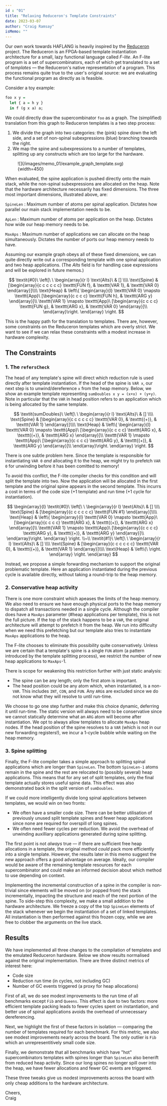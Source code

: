 ```yaml
---
id : "01"
title: "Relaxing Reduceron's Template Constraints"
date: 2023-03-07
author: "Craig Ramsay"
isMemo: ""
---
```


Our own work towards HAFLANG is heavily inspired by the
[Reduceron](https://www.cs.york.ac.uk/fp/reduceron/) project. The Reduceron is
an FPGA-based template instantiation architecture for a small, lazy functional
language called _F-lite_. An F-lite program is a set of supercombinators, each
of which get translated to a set of _templates_ — the Reduceron's native
representation of a program. This process remains quite true to the user's
original source: we are evaluating the functional program as directly as is
feasible.

Consider a toy example:

```haskell
foo x y =
  let { a = h y }
  in f (g x a) a;
```

We could directly draw the supercombinator `foo` as a graph. The (simplified)
translation from this graph to Reduceron templates is a two step process:

  1. We divide the graph into two categories: the (pink) spine down the left
side, and a set of non-spinal subexpressions (blue) branching towards the right.
  2. We map the spine and subexpressions to a number of templates, splitting up
     any constructs which are too large for the hardware.

<figure>![](/images/memo_01/example_graph_template.svg){width=450}</figure>

When evaluated, the spine application is pushed directly onto the main stack,
while the non-spinal subexpressions are allocated on the heap. Note that the
hardware architecture necessarily has fixed dimensions. The three most important
dimensions, illustrated above, are:

`SpineLen`
: Maximum number of atoms per spinal application. Dictates how parallel our main
    stack implementation needs to be.

`ApLen`
: Maximum number of atoms per application on the heap. Dictates how wide our
    heap memory needs to be.

`MaxAps`
: Maximum number of applications we can allocate on the heap simultaneously.
    Dictates the number of ports our heap memory needs to have.

Assuming our example graph obeys all of these fixed dimensions, we can quite
directly write out a corresponding template with one spinal application and two
heap applications. (The _Alts_ field is for handling case expressions and will
be explored in future memos.)

$$
\textit{#0}\ 
\left[\ \
\begin{array}{r l}
  \text{Alts}\ & [] \\\\
  \text{Spine}   &
    [\begin{array}{c c c c c c}
       \texttt{FUN f}, & \texttt{VAR 1}, & \texttt{VAR 0}
     \end{array}]\\\\
  \text{Heap} &
    \left\{
    \begin{array}{l}
    \texttt{VAR 0} \mapsto \texttt{App}\ [\begin{array}{c c c c}
       \texttt{FUN h}, & \texttt{ARG y}
     \end{array}]\\
    \texttt{VAR 1} \mapsto \texttt{App}\ [\begin{array}{c c c c}
       \texttt{FUN g}, & \texttt{ARG x}, & \texttt{VAR 0}
     \end{array}]\\
    \end{array}\right.
\end{array}
\right.
$$

This is the happy path for the translation to templates. There are, however, some constraints on the Reduceron templates which are overly strict. We want to see if we can relax these constraints with a modest increase in hardware complexity.

## The Constraints

### 1. The `refersCheck`

The head of any template's spine will direct which reduction rule is used
directly after template instantiation. If the head of the spine is `VAR x`, our
next step is to unwind/dereference `x` from the heap memory. Below, we show an
example template representing `sumDoubles x y = (x+x) + (y+y)`. Note in
particular that the `VAR` in head position refers to an application which is
being allocated by the same template.

$$
\textit{sumDoubles}\ 
\left[\ \
\begin{array}{r l}
  \text{Alts}\ & [] \\\\
  \text{Spine}   &
    [\begin{array}{c c c c c c}
       \texttt{VAR 0}, & \texttt{(+)}, & \texttt{VAR 1}
     \end{array}]\\\\
  \text{Heap} &
    \left\{
    \begin{array}{l}
    \texttt{VAR 0} \mapsto \texttt{App}\ [\begin{array}{c c c c}
       \texttt{ARG x}, & \texttt{(+)}, & \texttt{ARG x}
     \end{array}]\\
    \texttt{VAR 1} \mapsto \texttt{App}\ [\begin{array}{c c c c}
       \texttt{ARG y}, & \texttt{(+)}, & \texttt{ARG y}
     \end{array}]\\
    \end{array}\right.
\end{array}
\right.
$$

There is one subtle problem here. Since the template is responsible for
instantiating `VAR 0` _and_ allocating it to the heap, we might try to prefetch
`VAR 0` for unwinding before it has been comitted to memory!

To avoid this conflict, the F-lite compiler checks for this condition and will
split the template into two. Now the application will be allocated in the first
template and the original spine appears in the second template. This incurrs a
cost in terms of the code size (+1 template) and run time (+1 cycle for
instantiation).

$$
\begin{array}{l}
\textit{#0}\ 
\left[\ \
\begin{array}{r l}
  \text{Alts}\ & [] \\\\
  \text{Spine}   &
    [\begin{array}{c c c c c c}
       \texttt{FUN #1}
     \end{array}]\\\\
  \text{Heap} &
    \left\{
    \begin{array}{l}
    \texttt{VAR 0} \mapsto \texttt{App}\ [\begin{array}{c c c c}
       \texttt{ARG x}, & \texttt{(+)}, & \texttt{ARG x}
     \end{array}]\\
    \texttt{VAR 1} \mapsto \texttt{App}\ [\begin{array}{c c c c}
       \texttt{ARG y}, & \texttt{(+)}, & \texttt{ARG y}
     \end{array}]\\
    \end{array}\right.
\end{array}
\right. \\~\\
\textit{#1}\ 
\left[\ \
\begin{array}{r l}
  \text{Alts}\ & [] \\\\
  \text{Spine}   &
    [\begin{array}{c c c c c c}
       \texttt{VAR 0}, & \texttt{(+)}, & \texttt{VAR 1}
     \end{array}]\\\\
  \text{Heap} &
    \left\{\ \right.
\end{array}
\right.
\end{array}
$$

Instead, we propose a simple forwarding mechanism to support the original
problematic template. Here an application instantiated during the previous cycle
is available directly, without taking a round-trip to the heap memory.

### 2. Conservative heap activity

There is one more constraint which apeases the limits of the heap memory. We
also need to ensure we have enough physical ports to the heap memory to dispatch
all transactions needed in a single cycle. Although the compiler does have a
`MaxAps` parameter (#heap applications per template), this is not the full
picture. If the top of the stack happens to be a `VAR`, the original
architecture will attempt to prefetch it from the heap. We run into difficulty
when we need this prefetching but our template also tries to instantiate
`MaxAps` applications to the heap.

The F-lite chooses to eliminate this possibility quite conservatively. Unless we
are certain that a template's spine is a single `FUN` atom (a pattern introduced
by the template splitting process), we restrict the number of new heap
applications to `MaxAps`-1.

There is scope for weakening this restriction further with just static analysis:

  + The spine can be any length; only the first atom is important.
  + The head position could be any atom which, when instantiated, is a
    non-`VAR`. This includes `INT`, `CON`, and `FUN`. Any `ARG`s are excluded
    since we do not know what they will resolve to until run-time.

We choose to go one step further and make this choice dynamic, deferring it
until run-time. The static version will always need to be conservative since we
cannot statically determine what an `ARG` atom will become after instantiation.
We opt to always allow templates to allocate `MaxAps` heap nodes. If the head
position of the spine resolves to a `VAR` (which is not in our new forwarding
registers!), we incur a 1-cycle bubble while waiting on the heap memory.

### 3. Spine splitting

Finally, the F-lite compiler takes a simple approach to splitting spinal
applications which are longer than `SpineLen`. The bottom `SpineLen-1` atoms
remain in the spine and the rest are relocated to (possibly several) heap
applications. This means that for any set of split templates, only the final
template actually stores useful spine data. This effect was also demonstrated
back in the split version of `sumDoubles`.

If we could more intelligently divide long spinal applications between templates, we would win on two fronts:

  + We often have a smaller code size. There can be better utilisation of
    previously unused split template spines and fewer heap applications since
    none are required for overspill of long spines.
  + We often need fewer cycles per reduction. We avoid the overhead of unwinding
    auxilliary applications generated during spine splitting.

The first point is not _always_ true — if there are sufficient free heap
allocations in a template, the original method _could_ pack more efficiently
into a single template. However, the results later in this memo suggest the new
approach offers a good advantage on average. Ideally, our compiler would be
aware of the remaining template resources for each supercombinator and could make
an informed decision about which method to use depending on context.

Implementing the incremental construction of a spine in the compiler is
non-trivial since elements will be moved on (or popped from) the stack
incrementally, impacting the structure and reach of the next portion of the
spine. To side-step this complexity, we make a small addition to the hardware
architecture. We freeze a copy of the top `SpineLen` elements of the stack
whenever we begin the instantiation of a set of linked templates. All
instantiation is then performed against this frozen copy, while we are free to
clobber the arguments on the live stack.

## Results

We have implemented all three changes to the compilation of templates and the
emulated Reduceron hardware. Below we show results normalised against the
original implementation. There are three distinct metrics of interest here:

  + Code size
  + Reduction run time (in cycles, not including GC)
  + Number of GC events triggered (a proxy for heap allocations)

<div>                            
<div id="aa7afd00-dd4a-4c46-bf77-e69c64c176a5" class="plotly-graph-div" style="height:100%; width:100%;">
</div>            
<script type="text/javascript">                                    window.PLOTLYENV=window.PLOTLYENV || {};                                    if (document.getElementById("aa7afd00-dd4a-4c46-bf77-e69c64c176a5")) {                    Plotly.newPlot(                        "aa7afd00-dd4a-4c46-bf77-e69c64c176a5",                        [{"alignmentgroup":"True","hovertemplate":"Mode=prs<br>Benchmark=%{x}<br>% Improvement in Cycles=%{y}<extra></extra>","legendgroup":"","marker":{"color":"#636efa","pattern":{"shape":""}},"name":"","offsetgroup":"","orientation":"v","showlegend":false,"textposition":"auto","x":["Fib","CountDown","KnuthBendix","Adjoxo","Cichelli","Taut","While","MSS","Braun","Clausify","OrdList","PermSort","SumPuz","Queens","Mate"],"xaxis":"x","y":[0.0,1.7977073470063831,5.031432466423391,10.406596703668914,1.5760214295808317,10.036551686859207,7.0315972658364645,0.8780310973501071,7.120228520089222,1.4747505744999279,6.440788049361334,11.642835206865609,2.427426561569679,0.0,5.648132697906538],"yaxis":"y","type":"bar"}],                        {"template":{"data":{"histogram2dcontour":[{"type":"histogram2dcontour","colorbar":{"outlinewidth":0,"ticks":""},"colorscale":[[0.0,"#0d0887"],[0.1111111111111111,"#46039f"],[0.2222222222222222,"#7201a8"],[0.3333333333333333,"#9c179e"],[0.4444444444444444,"#bd3786"],[0.5555555555555556,"#d8576b"],[0.6666666666666666,"#ed7953"],[0.7777777777777778,"#fb9f3a"],[0.8888888888888888,"#fdca26"],[1.0,"#f0f921"]]}],"choropleth":[{"type":"choropleth","colorbar":{"outlinewidth":0,"ticks":""}}],"histogram2d":[{"type":"histogram2d","colorbar":{"outlinewidth":0,"ticks":""},"colorscale":[[0.0,"#0d0887"],[0.1111111111111111,"#46039f"],[0.2222222222222222,"#7201a8"],[0.3333333333333333,"#9c179e"],[0.4444444444444444,"#bd3786"],[0.5555555555555556,"#d8576b"],[0.6666666666666666,"#ed7953"],[0.7777777777777778,"#fb9f3a"],[0.8888888888888888,"#fdca26"],[1.0,"#f0f921"]]}],"heatmap":[{"type":"heatmap","colorbar":{"outlinewidth":0,"ticks":""},"colorscale":[[0.0,"#0d0887"],[0.1111111111111111,"#46039f"],[0.2222222222222222,"#7201a8"],[0.3333333333333333,"#9c179e"],[0.4444444444444444,"#bd3786"],[0.5555555555555556,"#d8576b"],[0.6666666666666666,"#ed7953"],[0.7777777777777778,"#fb9f3a"],[0.8888888888888888,"#fdca26"],[1.0,"#f0f921"]]}],"heatmapgl":[{"type":"heatmapgl","colorbar":{"outlinewidth":0,"ticks":""},"colorscale":[[0.0,"#0d0887"],[0.1111111111111111,"#46039f"],[0.2222222222222222,"#7201a8"],[0.3333333333333333,"#9c179e"],[0.4444444444444444,"#bd3786"],[0.5555555555555556,"#d8576b"],[0.6666666666666666,"#ed7953"],[0.7777777777777778,"#fb9f3a"],[0.8888888888888888,"#fdca26"],[1.0,"#f0f921"]]}],"contourcarpet":[{"type":"contourcarpet","colorbar":{"outlinewidth":0,"ticks":""}}],"contour":[{"type":"contour","colorbar":{"outlinewidth":0,"ticks":""},"colorscale":[[0.0,"#0d0887"],[0.1111111111111111,"#46039f"],[0.2222222222222222,"#7201a8"],[0.3333333333333333,"#9c179e"],[0.4444444444444444,"#bd3786"],[0.5555555555555556,"#d8576b"],[0.6666666666666666,"#ed7953"],[0.7777777777777778,"#fb9f3a"],[0.8888888888888888,"#fdca26"],[1.0,"#f0f921"]]}],"surface":[{"type":"surface","colorbar":{"outlinewidth":0,"ticks":""},"colorscale":[[0.0,"#0d0887"],[0.1111111111111111,"#46039f"],[0.2222222222222222,"#7201a8"],[0.3333333333333333,"#9c179e"],[0.4444444444444444,"#bd3786"],[0.5555555555555556,"#d8576b"],[0.6666666666666666,"#ed7953"],[0.7777777777777778,"#fb9f3a"],[0.8888888888888888,"#fdca26"],[1.0,"#f0f921"]]}],"mesh3d":[{"type":"mesh3d","colorbar":{"outlinewidth":0,"ticks":""}}],"scatter":[{"fillpattern":{"fillmode":"overlay","size":10,"solidity":0.2},"type":"scatter"}],"parcoords":[{"type":"parcoords","line":{"colorbar":{"outlinewidth":0,"ticks":""}}}],"scatterpolargl":[{"type":"scatterpolargl","marker":{"colorbar":{"outlinewidth":0,"ticks":""}}}],"bar":[{"error_x":{"color":"#2a3f5f"},"error_y":{"color":"#2a3f5f"},"marker":{"line":{"color":"#E5ECF6","width":0.5},"pattern":{"fillmode":"overlay","size":10,"solidity":0.2}},"type":"bar"}],"scattergeo":[{"type":"scattergeo","marker":{"colorbar":{"outlinewidth":0,"ticks":""}}}],"scatterpolar":[{"type":"scatterpolar","marker":{"colorbar":{"outlinewidth":0,"ticks":""}}}],"histogram":[{"marker":{"pattern":{"fillmode":"overlay","size":10,"solidity":0.2}},"type":"histogram"}],"scattergl":[{"type":"scattergl","marker":{"colorbar":{"outlinewidth":0,"ticks":""}}}],"scatter3d":[{"type":"scatter3d","line":{"colorbar":{"outlinewidth":0,"ticks":""}},"marker":{"colorbar":{"outlinewidth":0,"ticks":""}}}],"scattermapbox":[{"type":"scattermapbox","marker":{"colorbar":{"outlinewidth":0,"ticks":""}}}],"scatterternary":[{"type":"scatterternary","marker":{"colorbar":{"outlinewidth":0,"ticks":""}}}],"scattercarpet":[{"type":"scattercarpet","marker":{"colorbar":{"outlinewidth":0,"ticks":""}}}],"carpet":[{"aaxis":{"endlinecolor":"#2a3f5f","gridcolor":"white","linecolor":"white","minorgridcolor":"white","startlinecolor":"#2a3f5f"},"baxis":{"endlinecolor":"#2a3f5f","gridcolor":"white","linecolor":"white","minorgridcolor":"white","startlinecolor":"#2a3f5f"},"type":"carpet"}],"table":[{"cells":{"fill":{"color":"#EBF0F8"},"line":{"color":"white"}},"header":{"fill":{"color":"#C8D4E3"},"line":{"color":"white"}},"type":"table"}],"barpolar":[{"marker":{"line":{"color":"#E5ECF6","width":0.5},"pattern":{"fillmode":"overlay","size":10,"solidity":0.2}},"type":"barpolar"}],"pie":[{"automargin":true,"type":"pie"}]},"layout":{"autotypenumbers":"strict","colorway":["#636efa","#EF553B","#00cc96","#ab63fa","#FFA15A","#19d3f3","#FF6692","#B6E880","#FF97FF","#FECB52"],"font":{"color":"#2a3f5f"},"hovermode":"closest","hoverlabel":{"align":"left"},"paper_bgcolor":"white","plot_bgcolor":"#E5ECF6","polar":{"bgcolor":"#E5ECF6","angularaxis":{"gridcolor":"white","linecolor":"white","ticks":""},"radialaxis":{"gridcolor":"white","linecolor":"white","ticks":""}},"ternary":{"bgcolor":"#E5ECF6","aaxis":{"gridcolor":"white","linecolor":"white","ticks":""},"baxis":{"gridcolor":"white","linecolor":"white","ticks":""},"caxis":{"gridcolor":"white","linecolor":"white","ticks":""}},"coloraxis":{"colorbar":{"outlinewidth":0,"ticks":""}},"colorscale":{"sequential":[[0.0,"#0d0887"],[0.1111111111111111,"#46039f"],[0.2222222222222222,"#7201a8"],[0.3333333333333333,"#9c179e"],[0.4444444444444444,"#bd3786"],[0.5555555555555556,"#d8576b"],[0.6666666666666666,"#ed7953"],[0.7777777777777778,"#fb9f3a"],[0.8888888888888888,"#fdca26"],[1.0,"#f0f921"]],"sequentialminus":[[0.0,"#0d0887"],[0.1111111111111111,"#46039f"],[0.2222222222222222,"#7201a8"],[0.3333333333333333,"#9c179e"],[0.4444444444444444,"#bd3786"],[0.5555555555555556,"#d8576b"],[0.6666666666666666,"#ed7953"],[0.7777777777777778,"#fb9f3a"],[0.8888888888888888,"#fdca26"],[1.0,"#f0f921"]],"diverging":[[0,"#8e0152"],[0.1,"#c51b7d"],[0.2,"#de77ae"],[0.3,"#f1b6da"],[0.4,"#fde0ef"],[0.5,"#f7f7f7"],[0.6,"#e6f5d0"],[0.7,"#b8e186"],[0.8,"#7fbc41"],[0.9,"#4d9221"],[1,"#276419"]]},"xaxis":{"gridcolor":"white","linecolor":"white","ticks":"","title":{"standoff":15},"zerolinecolor":"white","automargin":true,"zerolinewidth":2},"yaxis":{"gridcolor":"white","linecolor":"white","ticks":"","title":{"standoff":15},"zerolinecolor":"white","automargin":true,"zerolinewidth":2},"scene":{"xaxis":{"backgroundcolor":"#E5ECF6","gridcolor":"white","linecolor":"white","showbackground":true,"ticks":"","zerolinecolor":"white","gridwidth":2},"yaxis":{"backgroundcolor":"#E5ECF6","gridcolor":"white","linecolor":"white","showbackground":true,"ticks":"","zerolinecolor":"white","gridwidth":2},"zaxis":{"backgroundcolor":"#E5ECF6","gridcolor":"white","linecolor":"white","showbackground":true,"ticks":"","zerolinecolor":"white","gridwidth":2}},"shapedefaults":{"line":{"color":"#2a3f5f"}},"annotationdefaults":{"arrowcolor":"#2a3f5f","arrowhead":0,"arrowwidth":1},"geo":{"bgcolor":"white","landcolor":"#E5ECF6","subunitcolor":"white","showland":true,"showlakes":true,"lakecolor":"white"},"title":{"x":0.05},"mapbox":{"style":"light"}}},"xaxis":{"anchor":"y","domain":[0.0,0.98],"title":{"text":"Benchmark"}},"yaxis":{"anchor":"x","domain":[0.0,1.0],"title":{"text":"% Improvement in Cycles"}},"annotations":[{"font":{},"showarrow":false,"text":"Mode=prs","textangle":90,"x":0.98,"xanchor":"left","xref":"paper","y":0.5,"yanchor":"middle","yref":"paper"}],"legend":{"tracegroupgap":0},"margin":{"t":60},"barmode":"group"},                        {"responsive": true}                    )                };                            
</script>        
</div>

First of all, we do see modest improvements to the run time of all benchmarks
except `Fib` and `Queens`. This effect is due to two factors: more efficient
template packing leads to fewer cycles spent on instantiation, and better use of
spinal applications avoids the overhead of unnecessary dereferencing.

Next, we highlight the first of these factors in isolation — comparing the
number of templates required for each benchmark. For this metric, we also see
modest improvements nearly across the board. The only outlier is `Fib` which an
unrepresentitively small code size.

<div>                            
<div id="c3840455-18c1-4812-82fa-d9f730b48ad4" class="plotly-graph-div" style="height:100%; width:100%;">
</div>            
<script type="text/javascript">                                    window.PLOTLYENV=window.PLOTLYENV || {};                                    if (document.getElementById("c3840455-18c1-4812-82fa-d9f730b48ad4")) {                    Plotly.newPlot(                        "c3840455-18c1-4812-82fa-d9f730b48ad4",                        [{"alignmentgroup":"True","hovertemplate":"Mode=prs<br>Benchmark=%{x}<br>% Improvement in Code Size=%{y}<extra></extra>","legendgroup":"","marker":{"color":"#636efa","pattern":{"shape":""}},"name":"","offsetgroup":"","orientation":"v","showlegend":false,"textposition":"auto","x":["Fib","CountDown","KnuthBendix","Adjoxo","Cichelli","Taut","While","MSS","Braun","Clausify","OrdList","PermSort","SumPuz","Queens","Mate"],"xaxis":"x","y":[0.0,3.809523809523807,6.462035541195476,5.932203389830503,4.01785714285714,4.761904761904767,0.9708737864077666,6.666666666666665,7.14285714285714,8.03571428571429,7.692307692307687,5.555555555555558,3.93258426966292,2.631578947368418,7.317073170731703],"yaxis":"y","type":"bar"}],                        {"template":{"data":{"histogram2dcontour":[{"type":"histogram2dcontour","colorbar":{"outlinewidth":0,"ticks":""},"colorscale":[[0.0,"#0d0887"],[0.1111111111111111,"#46039f"],[0.2222222222222222,"#7201a8"],[0.3333333333333333,"#9c179e"],[0.4444444444444444,"#bd3786"],[0.5555555555555556,"#d8576b"],[0.6666666666666666,"#ed7953"],[0.7777777777777778,"#fb9f3a"],[0.8888888888888888,"#fdca26"],[1.0,"#f0f921"]]}],"choropleth":[{"type":"choropleth","colorbar":{"outlinewidth":0,"ticks":""}}],"histogram2d":[{"type":"histogram2d","colorbar":{"outlinewidth":0,"ticks":""},"colorscale":[[0.0,"#0d0887"],[0.1111111111111111,"#46039f"],[0.2222222222222222,"#7201a8"],[0.3333333333333333,"#9c179e"],[0.4444444444444444,"#bd3786"],[0.5555555555555556,"#d8576b"],[0.6666666666666666,"#ed7953"],[0.7777777777777778,"#fb9f3a"],[0.8888888888888888,"#fdca26"],[1.0,"#f0f921"]]}],"heatmap":[{"type":"heatmap","colorbar":{"outlinewidth":0,"ticks":""},"colorscale":[[0.0,"#0d0887"],[0.1111111111111111,"#46039f"],[0.2222222222222222,"#7201a8"],[0.3333333333333333,"#9c179e"],[0.4444444444444444,"#bd3786"],[0.5555555555555556,"#d8576b"],[0.6666666666666666,"#ed7953"],[0.7777777777777778,"#fb9f3a"],[0.8888888888888888,"#fdca26"],[1.0,"#f0f921"]]}],"heatmapgl":[{"type":"heatmapgl","colorbar":{"outlinewidth":0,"ticks":""},"colorscale":[[0.0,"#0d0887"],[0.1111111111111111,"#46039f"],[0.2222222222222222,"#7201a8"],[0.3333333333333333,"#9c179e"],[0.4444444444444444,"#bd3786"],[0.5555555555555556,"#d8576b"],[0.6666666666666666,"#ed7953"],[0.7777777777777778,"#fb9f3a"],[0.8888888888888888,"#fdca26"],[1.0,"#f0f921"]]}],"contourcarpet":[{"type":"contourcarpet","colorbar":{"outlinewidth":0,"ticks":""}}],"contour":[{"type":"contour","colorbar":{"outlinewidth":0,"ticks":""},"colorscale":[[0.0,"#0d0887"],[0.1111111111111111,"#46039f"],[0.2222222222222222,"#7201a8"],[0.3333333333333333,"#9c179e"],[0.4444444444444444,"#bd3786"],[0.5555555555555556,"#d8576b"],[0.6666666666666666,"#ed7953"],[0.7777777777777778,"#fb9f3a"],[0.8888888888888888,"#fdca26"],[1.0,"#f0f921"]]}],"surface":[{"type":"surface","colorbar":{"outlinewidth":0,"ticks":""},"colorscale":[[0.0,"#0d0887"],[0.1111111111111111,"#46039f"],[0.2222222222222222,"#7201a8"],[0.3333333333333333,"#9c179e"],[0.4444444444444444,"#bd3786"],[0.5555555555555556,"#d8576b"],[0.6666666666666666,"#ed7953"],[0.7777777777777778,"#fb9f3a"],[0.8888888888888888,"#fdca26"],[1.0,"#f0f921"]]}],"mesh3d":[{"type":"mesh3d","colorbar":{"outlinewidth":0,"ticks":""}}],"scatter":[{"fillpattern":{"fillmode":"overlay","size":10,"solidity":0.2},"type":"scatter"}],"parcoords":[{"type":"parcoords","line":{"colorbar":{"outlinewidth":0,"ticks":""}}}],"scatterpolargl":[{"type":"scatterpolargl","marker":{"colorbar":{"outlinewidth":0,"ticks":""}}}],"bar":[{"error_x":{"color":"#2a3f5f"},"error_y":{"color":"#2a3f5f"},"marker":{"line":{"color":"#E5ECF6","width":0.5},"pattern":{"fillmode":"overlay","size":10,"solidity":0.2}},"type":"bar"}],"scattergeo":[{"type":"scattergeo","marker":{"colorbar":{"outlinewidth":0,"ticks":""}}}],"scatterpolar":[{"type":"scatterpolar","marker":{"colorbar":{"outlinewidth":0,"ticks":""}}}],"histogram":[{"marker":{"pattern":{"fillmode":"overlay","size":10,"solidity":0.2}},"type":"histogram"}],"scattergl":[{"type":"scattergl","marker":{"colorbar":{"outlinewidth":0,"ticks":""}}}],"scatter3d":[{"type":"scatter3d","line":{"colorbar":{"outlinewidth":0,"ticks":""}},"marker":{"colorbar":{"outlinewidth":0,"ticks":""}}}],"scattermapbox":[{"type":"scattermapbox","marker":{"colorbar":{"outlinewidth":0,"ticks":""}}}],"scatterternary":[{"type":"scatterternary","marker":{"colorbar":{"outlinewidth":0,"ticks":""}}}],"scattercarpet":[{"type":"scattercarpet","marker":{"colorbar":{"outlinewidth":0,"ticks":""}}}],"carpet":[{"aaxis":{"endlinecolor":"#2a3f5f","gridcolor":"white","linecolor":"white","minorgridcolor":"white","startlinecolor":"#2a3f5f"},"baxis":{"endlinecolor":"#2a3f5f","gridcolor":"white","linecolor":"white","minorgridcolor":"white","startlinecolor":"#2a3f5f"},"type":"carpet"}],"table":[{"cells":{"fill":{"color":"#EBF0F8"},"line":{"color":"white"}},"header":{"fill":{"color":"#C8D4E3"},"line":{"color":"white"}},"type":"table"}],"barpolar":[{"marker":{"line":{"color":"#E5ECF6","width":0.5},"pattern":{"fillmode":"overlay","size":10,"solidity":0.2}},"type":"barpolar"}],"pie":[{"automargin":true,"type":"pie"}]},"layout":{"autotypenumbers":"strict","colorway":["#636efa","#EF553B","#00cc96","#ab63fa","#FFA15A","#19d3f3","#FF6692","#B6E880","#FF97FF","#FECB52"],"font":{"color":"#2a3f5f"},"hovermode":"closest","hoverlabel":{"align":"left"},"paper_bgcolor":"white","plot_bgcolor":"#E5ECF6","polar":{"bgcolor":"#E5ECF6","angularaxis":{"gridcolor":"white","linecolor":"white","ticks":""},"radialaxis":{"gridcolor":"white","linecolor":"white","ticks":""}},"ternary":{"bgcolor":"#E5ECF6","aaxis":{"gridcolor":"white","linecolor":"white","ticks":""},"baxis":{"gridcolor":"white","linecolor":"white","ticks":""},"caxis":{"gridcolor":"white","linecolor":"white","ticks":""}},"coloraxis":{"colorbar":{"outlinewidth":0,"ticks":""}},"colorscale":{"sequential":[[0.0,"#0d0887"],[0.1111111111111111,"#46039f"],[0.2222222222222222,"#7201a8"],[0.3333333333333333,"#9c179e"],[0.4444444444444444,"#bd3786"],[0.5555555555555556,"#d8576b"],[0.6666666666666666,"#ed7953"],[0.7777777777777778,"#fb9f3a"],[0.8888888888888888,"#fdca26"],[1.0,"#f0f921"]],"sequentialminus":[[0.0,"#0d0887"],[0.1111111111111111,"#46039f"],[0.2222222222222222,"#7201a8"],[0.3333333333333333,"#9c179e"],[0.4444444444444444,"#bd3786"],[0.5555555555555556,"#d8576b"],[0.6666666666666666,"#ed7953"],[0.7777777777777778,"#fb9f3a"],[0.8888888888888888,"#fdca26"],[1.0,"#f0f921"]],"diverging":[[0,"#8e0152"],[0.1,"#c51b7d"],[0.2,"#de77ae"],[0.3,"#f1b6da"],[0.4,"#fde0ef"],[0.5,"#f7f7f7"],[0.6,"#e6f5d0"],[0.7,"#b8e186"],[0.8,"#7fbc41"],[0.9,"#4d9221"],[1,"#276419"]]},"xaxis":{"gridcolor":"white","linecolor":"white","ticks":"","title":{"standoff":15},"zerolinecolor":"white","automargin":true,"zerolinewidth":2},"yaxis":{"gridcolor":"white","linecolor":"white","ticks":"","title":{"standoff":15},"zerolinecolor":"white","automargin":true,"zerolinewidth":2},"scene":{"xaxis":{"backgroundcolor":"#E5ECF6","gridcolor":"white","linecolor":"white","showbackground":true,"ticks":"","zerolinecolor":"white","gridwidth":2},"yaxis":{"backgroundcolor":"#E5ECF6","gridcolor":"white","linecolor":"white","showbackground":true,"ticks":"","zerolinecolor":"white","gridwidth":2},"zaxis":{"backgroundcolor":"#E5ECF6","gridcolor":"white","linecolor":"white","showbackground":true,"ticks":"","zerolinecolor":"white","gridwidth":2}},"shapedefaults":{"line":{"color":"#2a3f5f"}},"annotationdefaults":{"arrowcolor":"#2a3f5f","arrowhead":0,"arrowwidth":1},"geo":{"bgcolor":"white","landcolor":"#E5ECF6","subunitcolor":"white","showland":true,"showlakes":true,"lakecolor":"white"},"title":{"x":0.05},"mapbox":{"style":"light"}}},"xaxis":{"anchor":"y","domain":[0.0,0.98],"title":{"text":"Benchmark"}},"yaxis":{"anchor":"x","domain":[0.0,1.0],"title":{"text":"% Improvement in Code Size"}},"annotations":[{"font":{},"showarrow":false,"text":"Mode=prs","textangle":90,"x":0.98,"xanchor":"left","xref":"paper","y":0.5,"yanchor":"middle","yref":"paper"}],"legend":{"tracegroupgap":0},"margin":{"t":60},"barmode":"group"},                        {"responsive": true}                    )                };                            
</script>        
</div>

Finally, we demonstrate that all benchmarks which have "hot" supercombinators
templates with spines longer than `SpineLen` also benerift from reduced heap
activity. Since our long spines no longer spill over into the heap, we have
fewer allocations and fewer GC events are triggered.

<div>                            
<div id="a7c7f89e-2d64-4bf4-b230-810ec3430865" class="plotly-graph-div" style="height:100%; width:100%;">
</div>            
<script type="text/javascript">                                    window.PLOTLYENV=window.PLOTLYENV || {};                                    if (document.getElementById("a7c7f89e-2d64-4bf4-b230-810ec3430865")) {                    Plotly.newPlot(                        "a7c7f89e-2d64-4bf4-b230-810ec3430865",                        [{"alignmentgroup":"True","hovertemplate":"Mode=prs<br>Benchmark=%{x}<br>% Improvement in GC Events=%{y}<extra></extra>","legendgroup":"","marker":{"color":"#636efa","pattern":{"shape":""}},"name":"","offsetgroup":"","orientation":"v","showlegend":false,"textposition":"auto","x":["Fib","CountDown","KnuthBendix","Adjoxo","Cichelli","Taut","While","MSS","Braun","Clausify","OrdList","PermSort","SumPuz","Queens","Mate"],"xaxis":"x","y":[0.0,12.5,21.858864027538726,34.08323959505062,9.26966292134831,0.0,24.558404558404558,0.0,0.0,0.0,null,0.0,0.0,0.0,26.15106412574767],"yaxis":"y","type":"bar"}],                        {"template":{"data":{"histogram2dcontour":[{"type":"histogram2dcontour","colorbar":{"outlinewidth":0,"ticks":""},"colorscale":[[0.0,"#0d0887"],[0.1111111111111111,"#46039f"],[0.2222222222222222,"#7201a8"],[0.3333333333333333,"#9c179e"],[0.4444444444444444,"#bd3786"],[0.5555555555555556,"#d8576b"],[0.6666666666666666,"#ed7953"],[0.7777777777777778,"#fb9f3a"],[0.8888888888888888,"#fdca26"],[1.0,"#f0f921"]]}],"choropleth":[{"type":"choropleth","colorbar":{"outlinewidth":0,"ticks":""}}],"histogram2d":[{"type":"histogram2d","colorbar":{"outlinewidth":0,"ticks":""},"colorscale":[[0.0,"#0d0887"],[0.1111111111111111,"#46039f"],[0.2222222222222222,"#7201a8"],[0.3333333333333333,"#9c179e"],[0.4444444444444444,"#bd3786"],[0.5555555555555556,"#d8576b"],[0.6666666666666666,"#ed7953"],[0.7777777777777778,"#fb9f3a"],[0.8888888888888888,"#fdca26"],[1.0,"#f0f921"]]}],"heatmap":[{"type":"heatmap","colorbar":{"outlinewidth":0,"ticks":""},"colorscale":[[0.0,"#0d0887"],[0.1111111111111111,"#46039f"],[0.2222222222222222,"#7201a8"],[0.3333333333333333,"#9c179e"],[0.4444444444444444,"#bd3786"],[0.5555555555555556,"#d8576b"],[0.6666666666666666,"#ed7953"],[0.7777777777777778,"#fb9f3a"],[0.8888888888888888,"#fdca26"],[1.0,"#f0f921"]]}],"heatmapgl":[{"type":"heatmapgl","colorbar":{"outlinewidth":0,"ticks":""},"colorscale":[[0.0,"#0d0887"],[0.1111111111111111,"#46039f"],[0.2222222222222222,"#7201a8"],[0.3333333333333333,"#9c179e"],[0.4444444444444444,"#bd3786"],[0.5555555555555556,"#d8576b"],[0.6666666666666666,"#ed7953"],[0.7777777777777778,"#fb9f3a"],[0.8888888888888888,"#fdca26"],[1.0,"#f0f921"]]}],"contourcarpet":[{"type":"contourcarpet","colorbar":{"outlinewidth":0,"ticks":""}}],"contour":[{"type":"contour","colorbar":{"outlinewidth":0,"ticks":""},"colorscale":[[0.0,"#0d0887"],[0.1111111111111111,"#46039f"],[0.2222222222222222,"#7201a8"],[0.3333333333333333,"#9c179e"],[0.4444444444444444,"#bd3786"],[0.5555555555555556,"#d8576b"],[0.6666666666666666,"#ed7953"],[0.7777777777777778,"#fb9f3a"],[0.8888888888888888,"#fdca26"],[1.0,"#f0f921"]]}],"surface":[{"type":"surface","colorbar":{"outlinewidth":0,"ticks":""},"colorscale":[[0.0,"#0d0887"],[0.1111111111111111,"#46039f"],[0.2222222222222222,"#7201a8"],[0.3333333333333333,"#9c179e"],[0.4444444444444444,"#bd3786"],[0.5555555555555556,"#d8576b"],[0.6666666666666666,"#ed7953"],[0.7777777777777778,"#fb9f3a"],[0.8888888888888888,"#fdca26"],[1.0,"#f0f921"]]}],"mesh3d":[{"type":"mesh3d","colorbar":{"outlinewidth":0,"ticks":""}}],"scatter":[{"fillpattern":{"fillmode":"overlay","size":10,"solidity":0.2},"type":"scatter"}],"parcoords":[{"type":"parcoords","line":{"colorbar":{"outlinewidth":0,"ticks":""}}}],"scatterpolargl":[{"type":"scatterpolargl","marker":{"colorbar":{"outlinewidth":0,"ticks":""}}}],"bar":[{"error_x":{"color":"#2a3f5f"},"error_y":{"color":"#2a3f5f"},"marker":{"line":{"color":"#E5ECF6","width":0.5},"pattern":{"fillmode":"overlay","size":10,"solidity":0.2}},"type":"bar"}],"scattergeo":[{"type":"scattergeo","marker":{"colorbar":{"outlinewidth":0,"ticks":""}}}],"scatterpolar":[{"type":"scatterpolar","marker":{"colorbar":{"outlinewidth":0,"ticks":""}}}],"histogram":[{"marker":{"pattern":{"fillmode":"overlay","size":10,"solidity":0.2}},"type":"histogram"}],"scattergl":[{"type":"scattergl","marker":{"colorbar":{"outlinewidth":0,"ticks":""}}}],"scatter3d":[{"type":"scatter3d","line":{"colorbar":{"outlinewidth":0,"ticks":""}},"marker":{"colorbar":{"outlinewidth":0,"ticks":""}}}],"scattermapbox":[{"type":"scattermapbox","marker":{"colorbar":{"outlinewidth":0,"ticks":""}}}],"scatterternary":[{"type":"scatterternary","marker":{"colorbar":{"outlinewidth":0,"ticks":""}}}],"scattercarpet":[{"type":"scattercarpet","marker":{"colorbar":{"outlinewidth":0,"ticks":""}}}],"carpet":[{"aaxis":{"endlinecolor":"#2a3f5f","gridcolor":"white","linecolor":"white","minorgridcolor":"white","startlinecolor":"#2a3f5f"},"baxis":{"endlinecolor":"#2a3f5f","gridcolor":"white","linecolor":"white","minorgridcolor":"white","startlinecolor":"#2a3f5f"},"type":"carpet"}],"table":[{"cells":{"fill":{"color":"#EBF0F8"},"line":{"color":"white"}},"header":{"fill":{"color":"#C8D4E3"},"line":{"color":"white"}},"type":"table"}],"barpolar":[{"marker":{"line":{"color":"#E5ECF6","width":0.5},"pattern":{"fillmode":"overlay","size":10,"solidity":0.2}},"type":"barpolar"}],"pie":[{"automargin":true,"type":"pie"}]},"layout":{"autotypenumbers":"strict","colorway":["#636efa","#EF553B","#00cc96","#ab63fa","#FFA15A","#19d3f3","#FF6692","#B6E880","#FF97FF","#FECB52"],"font":{"color":"#2a3f5f"},"hovermode":"closest","hoverlabel":{"align":"left"},"paper_bgcolor":"white","plot_bgcolor":"#E5ECF6","polar":{"bgcolor":"#E5ECF6","angularaxis":{"gridcolor":"white","linecolor":"white","ticks":""},"radialaxis":{"gridcolor":"white","linecolor":"white","ticks":""}},"ternary":{"bgcolor":"#E5ECF6","aaxis":{"gridcolor":"white","linecolor":"white","ticks":""},"baxis":{"gridcolor":"white","linecolor":"white","ticks":""},"caxis":{"gridcolor":"white","linecolor":"white","ticks":""}},"coloraxis":{"colorbar":{"outlinewidth":0,"ticks":""}},"colorscale":{"sequential":[[0.0,"#0d0887"],[0.1111111111111111,"#46039f"],[0.2222222222222222,"#7201a8"],[0.3333333333333333,"#9c179e"],[0.4444444444444444,"#bd3786"],[0.5555555555555556,"#d8576b"],[0.6666666666666666,"#ed7953"],[0.7777777777777778,"#fb9f3a"],[0.8888888888888888,"#fdca26"],[1.0,"#f0f921"]],"sequentialminus":[[0.0,"#0d0887"],[0.1111111111111111,"#46039f"],[0.2222222222222222,"#7201a8"],[0.3333333333333333,"#9c179e"],[0.4444444444444444,"#bd3786"],[0.5555555555555556,"#d8576b"],[0.6666666666666666,"#ed7953"],[0.7777777777777778,"#fb9f3a"],[0.8888888888888888,"#fdca26"],[1.0,"#f0f921"]],"diverging":[[0,"#8e0152"],[0.1,"#c51b7d"],[0.2,"#de77ae"],[0.3,"#f1b6da"],[0.4,"#fde0ef"],[0.5,"#f7f7f7"],[0.6,"#e6f5d0"],[0.7,"#b8e186"],[0.8,"#7fbc41"],[0.9,"#4d9221"],[1,"#276419"]]},"xaxis":{"gridcolor":"white","linecolor":"white","ticks":"","title":{"standoff":15},"zerolinecolor":"white","automargin":true,"zerolinewidth":2},"yaxis":{"gridcolor":"white","linecolor":"white","ticks":"","title":{"standoff":15},"zerolinecolor":"white","automargin":true,"zerolinewidth":2},"scene":{"xaxis":{"backgroundcolor":"#E5ECF6","gridcolor":"white","linecolor":"white","showbackground":true,"ticks":"","zerolinecolor":"white","gridwidth":2},"yaxis":{"backgroundcolor":"#E5ECF6","gridcolor":"white","linecolor":"white","showbackground":true,"ticks":"","zerolinecolor":"white","gridwidth":2},"zaxis":{"backgroundcolor":"#E5ECF6","gridcolor":"white","linecolor":"white","showbackground":true,"ticks":"","zerolinecolor":"white","gridwidth":2}},"shapedefaults":{"line":{"color":"#2a3f5f"}},"annotationdefaults":{"arrowcolor":"#2a3f5f","arrowhead":0,"arrowwidth":1},"geo":{"bgcolor":"white","landcolor":"#E5ECF6","subunitcolor":"white","showland":true,"showlakes":true,"lakecolor":"white"},"title":{"x":0.05},"mapbox":{"style":"light"}}},"xaxis":{"anchor":"y","domain":[0.0,0.98],"title":{"text":"Benchmark"}},"yaxis":{"anchor":"x","domain":[0.0,1.0],"title":{"text":"% Improvement in GC Events"}},"annotations":[{"font":{},"showarrow":false,"text":"Mode=prs","textangle":90,"x":0.98,"xanchor":"left","xref":"paper","y":0.5,"yanchor":"middle","yref":"paper"}],"legend":{"tracegroupgap":0},"margin":{"t":60},"barmode":"group"},                        {"responsive": true}                    )                };                            
</script>        
</div>

These three tweaks give us modest improvements across the board with only cheap
additions to the hardware architecture.

<p class="sig">
Cheers,<br/>
Craig </p>
